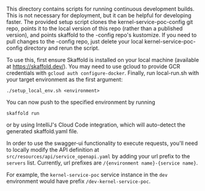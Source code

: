 This directory contains scripts for running continuous development builds. This is not necessary for deployment, but it can be helpful for developing faster.
The provided setup script clones the kernel-service-poc-config git repo, points it to the local version of this repo (rather than a published version), and points skaffold to the -config repo's kustomize.
If you need to pull changes to the -config repo, just delete your local kernel-service-poc-config directory and rerun the script.

To use this, first ensure Skaffold is installed on your local machine (available at https://skaffold.dev/). You may need to use gcloud to provide GCR credentials with `gcloud auth configure-docker`. Finally, run local-run.sh with your target environment as the first argument:

```
./setup_local_env.sh <environment>
```

You can now push to the specified environment by running

```
skaffold run
```
or by using IntelliJ's Cloud Code integration, which will auto-detect the generated skaffold.yaml file.

In order to use the swagger-ui functionality to execute requests, you'll need to
locally modify the API definition at `src/resources/api/service_openapi.yaml` by
adding your url prefix to the `servers` list. Currently, url prefixes are
`/{environment name}-{service name}`. 

For example, the `kernel-service-poc` 
service instance in the `dev` environment would have prefix `/dev-kernel-service-poc`.
